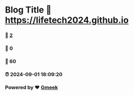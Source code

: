 # Blog Title :link: https://lifetech2024.github.io 
### :page_facing_up: [2](https://lifetech2024.github.io/tag.html) 
### :speech_balloon: 0 
### :hibiscus: 60 
### :alarm_clock: 2024-09-01 18:09:20 
### Powered by :heart: [Gmeek](https://github.com/Meekdai/Gmeek)
